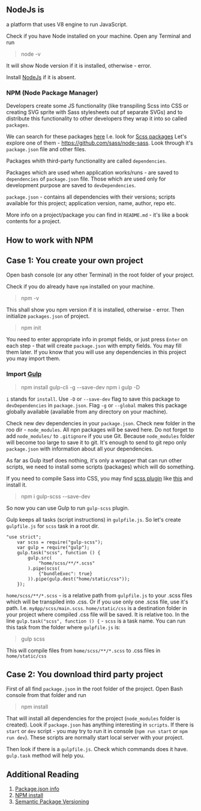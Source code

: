 ## NodeJs is

a platform that uses V8 engine to run JavaScript. 

Check if you have Node installed on your machine. Open any Terminal and run
> node -v

It will show Node version if it is installed, otherwise - error.

Install [NodeJs](https://nodejs.org/uk/download/) if it is absent.


### NPM (Node Package Manager)

Developers create some JS functionality (like transpiling Scss into CSS or creating SVG sprite with Sass stylesheets out pf separate SVGs)
and to distribute this functionality to other developers they wrap it into so called `packages`.

We can search for these packages [here](https://www.npmjs.com/)
I.e. look for [Scss packages](https://www.npmjs.com/search?q=scss)
Let's explore one of them - https://github.com/sass/node-sass. 
Look through it's `package.json` file and other files.

Packages whith third-party functionality are called `dependencies`. 

Packages which are used when application works/runs - are saved to `dependencies` of `package.json` file.
Those which are used only for development purpose are saved to `devDependencies`. 

`package.json` - contains all dependencies with their versions; scripts available for this project; application version, name, author, repo etc. 

More info on a project/package you can find in `README.md` - it's like a book contents for a project. 

## How to work with NPM

## Case 1: You create your own project

Open bash console (or any other Terminal) in the root folder of your project. 

Check if you do already have `npm` installed on your machine.
> npm -v

This shall show you npm version if it is installed, otherwise - error.
Then initialize `packages.json` of project.
> npm init

You need to enter appropriate info in prompt fields, or just press `Enter` on each step - that will create `package.json` with empty fields. You may fill them later.
If you know that you will use any dependencies in this project you may import them.

### Import [Gulp](https://www.npmjs.com/package/gulp)

> npm install gulp-cli -g --save-dev
> npm i gulp -D

`i` stands for `install`. 
Use `-D` or `--save-dev` flag to save this package to `devDependencies` in `package.json`.
Flag `-g` or `--global` makes this package globally available (available from any directory on your machine).

Check new dev dependencies in your `package.json`.
Check new folder in the roo dir - `node_modules`. All npn packages will be saved here. 
Do not forget to add `node_modules/` to `.gitignore` if you use Git. 
Because `node_modules` folder will become too large to save it to git. 
It's enough to send to git repo only `package.json` with information about all your dependencies.

As far as Gulp itsef does nothing, it's only a wrapper that can run other scripts, we need to install some scripts (packages) which will do something. 

If you need to compile Sass into CSS, you may find [scss plugin](https://gulpjs.com/plugins/) 
like [this](https://www.npmjs.com/package/gulp-scss) 
and install it.
> npm i gulp-scss --save-dev

So now you can use Gulp to run `gulp-scss` plugin.

Gulp keeps all tasks (script instructions) in `gulpfile.js`. 
So let's create `gulpfile.js` for `scss` task in a root dir.

```
"use strict";
    var scss = require("gulp-scss");
    var gulp = require("gulp");
    gulp.task("scss", function () {
        gulp.src(
            "home/scss/**/*.scss"
        ).pipe(scss(
            {"bundleExec": true}
        )).pipe(gulp.dest("home/static/css"));
    });
```

`home/scss/**/*.scss` - is a relative path from `gulpfile.js` to your .scss files which will be transpiled into .css.
Or if you use only one .scss file, use it's path. I.e. `myApp/scss/main.scss`.
`home/static/css` is a destination folder in your project where compiled .css file will be saved. It is relative too.
In the line `gulp.task("scss", function () {` - `scss` is a task name. 
You can run this task from the folder where `gulpfile.js` is:
> gulp scss

This will compile files from `home/scss/**/*.scss` to .css files in `home/static/css`



## Case 2: You download third party project

First of all find `package.json` in the root folder of the project.
Open Bash console from that folder and run
> npm install

That will install all dependencies for the project (`node_modules` folder is created).
Look if `package.json` has anything interesting in `scripts`. 
If there is `start` or `dev` script - you may try to run it in console (`npm run start` or `npm run dev`). 
These scripts are normally start local server with your project.

Then look if there is a `gulpfile.js`. Check which commands does it have. 
`gulp.task` method will help you.


## Additional Reading
1) [Package.json info](https://docs.npmjs.com/files/package.json)
2) [NPM install](https://docs.npmjs.com/cli/install)
3) [Semantic Package Versioning](https://docs.npmjs.com/about-semantic-versioning)